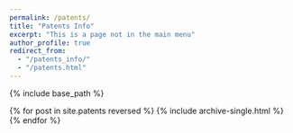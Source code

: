 ```yaml
---
permalink: /patents/
title: "Patents Info"
excerpt: "This is a page not in the main menu"
author_profile: true
redirect_from: 
  - "/patents_info/"
  - "/patents.html"
---
```

{% include base_path %}

{% for post in site.patents reversed %}
  {% include archive-single.html %}
{% endfor %}
